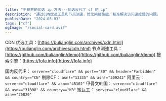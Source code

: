```yaml
---
title: "不良林的优选 ip 方法---优选反代了 cf 的 ip"
description: "通过CDN优选工具和节点测速，优化网络性能，精准解决访问速度慢的问题。"
publishDate: "2024-03-03"
tags: ["cf"]
ogImage: "/social-card.avif"
---
```


<!-- more --> 

CDN 优选工具：[https://bulianglin.com/archives/cdn.html](https://bulianglin.com/archives/cdn.html)
节点测速工具：[https://github.com/bulianglin/demo](https://github.com/bulianglin/demo)
搜索引擎：[https://fofa.info](https://fofa.info)

国内反代IP：
`server=="cloudflare" && port=="80" && header="Forbidden" && country=="CN"`
剔除CF：
`asn!="13335" && asn!="209242"`
阿里云：
`server=="cloudflare" && asn=="45102"`
甲骨文韩国：
`server=="cloudflare" && asn=="31898" && country=="KR"`
搬瓦工：
`server=="cloudflare" && asn=="25820"`